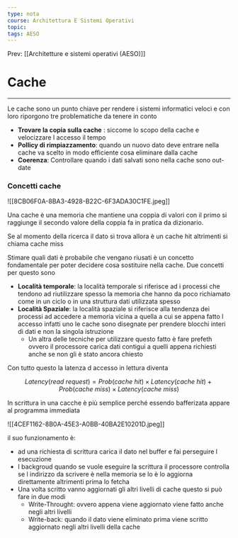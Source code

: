 ```yaml
---
type: nota
course: Architettura E Sistemi Operativi
topic: 
tags: AESO
---
```


Prev: [[Architetture e sistemi operativi (AESO)]]

# Cache
---


Le cache sono un punto chiave per rendere i sistemi informatici  veloci e con loro riporgono tre problematiche da tenere in conto

- **Trovare la copia sulla cache** :  siccome lo scopo della cache e velocizzare l accesso il tempo
- **Pollicy di rimpiazzamento**: quando un nuovo dato deve entrare nella cache va scelto in modo efficiente cosa eliminare dalla cache
- **Coerenza**: Controllare quando i dati salvati sono nella cache sono out-date

### Concetti cache

![[8CB06F0A-8BA3-4928-B22C-6F3ADA30C1FE.jpeg]]

Una cache è una memoria che mantiene una coppia di valori con il primo si raggiunge il secondo valore della coppia fa in pratica da dizionario.

 Se al momento della ricerca il dato si trova allora è un cache hit  altrimenti si chiama cache miss

Stimare quali dati è probabile che vengano riusati è un concetto fondamentale per poter decidere cosa sostituire nella cache. Due concetti per questo sono

- **Località temporale**: la località temporale si riferisce ad i processi che tendono ad riutilizzare spesso la memoria che hanno da poco richiamato come in un ciclo o in una struttura dati utilizzata spesso
- **Località Spaziale**:  la località spaziale si riferisce alla tendenza dei processi ad accedere a memoria vicina a quella a cui se appena fatto l accesso infatti uno le cache sono disegnate per prendere blocchi interi di dati e non la singola istruzione
    - Un altra delle tecniche per utilizzare questo fatto è fare prefeth ovvero il processore carica dati contigui a quelli appena richiesti anche se non gli è stato ancora chiesto

Con tutto questo la latenza d accesso  in lettura diventa

$$
Latency(read \ request ) = Prob(cache \ hit ) \times Latency(cache \ hit) + Prob(cache \ miss ) \times Latency(cache \ miss)
$$

In scrittura  in una cacche  è più semplice perché essendo bafferizata appare al programma immediata

![[4CEF1162-8B0A-45E3-A0BB-40BA2E10201D.jpeg]]

 il suo funzionamento è:

- ad una richiesta di scrittura carica il dato nel buffer e fai perseguire l esecuzione
- I backgroud quando se vuole eseguire la scrittura il processore controlla se l indirizzo da scrivere è nella memoria se lo è lo aggiorna direttamente altrimenti prima lo fetcha
- Una volta scritto vanno aggiornati gli altri livelli di cache questo si può fare in due modi
    - Write-Throught: ovvero appena viene aggiornato viene fatto anche negli altri livelli
    - Write-back: quando il dato viene eliminato prima viene scritto aggiornato negli altri livelli della cache